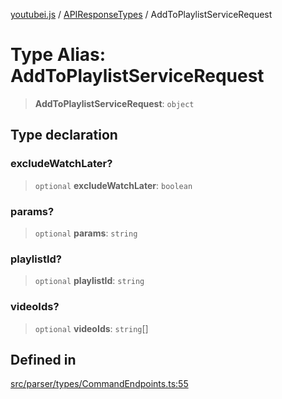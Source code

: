 [youtubei.js](../../../README.md) / [APIResponseTypes](../README.md) / AddToPlaylistServiceRequest

# Type Alias: AddToPlaylistServiceRequest

> **AddToPlaylistServiceRequest**: `object`

## Type declaration

### excludeWatchLater?

> `optional` **excludeWatchLater**: `boolean`

### params?

> `optional` **params**: `string`

### playlistId?

> `optional` **playlistId**: `string`

### videoIds?

> `optional` **videoIds**: `string`[]

## Defined in

[src/parser/types/CommandEndpoints.ts:55](https://github.com/LuanRT/YouTube.js/blob/4ae0cc5c523a2080e68d6c0c1437c78fe318ea30/src/parser/types/CommandEndpoints.ts#L55)
